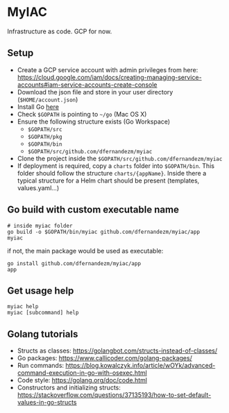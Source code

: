 # MyIAC

Infrastructure as code. GCP for now.

## Setup

* Create a GCP service account with admin privileges from here: https://cloud.google.com/iam/docs/creating-managing-service-accounts#iam-service-accounts-create-console
* Download the json file and store in your user directory (`$HOME/account.json`)
* Install Go [here](https://golang.org/dl/)
* Check `$GOPATH` is pointing to `~/go` (Mac OS X)
* Ensure the following structure exists (Go Workspace)
  - `$GOPATH/src`
  - `$GOPATH/pkg`
  - `$GOPATH/bin`
  - `$GOPATH/src/github.com/dfernandezm/myiac`
* Clone the project inside the `$GOPATH/src/github.com/dfernandezm/myiac`
* If deployment is required, copy a `charts` folder into `$GOPATH/bin`. This folder should follow the structure `charts/{appName}`. Inside there a typical structure for a Helm chart should be present (templates, values.yaml...)

## Go build with custom executable name

```
# inside myiac folder
go build -o $GOPATH/bin/myiac github.com/dfernandezm/myiac/app
myiac
```

if not, the main package would be used as executable:

```
go install github.com/dfernandezm/myiac/app
app
```

## Get usage help

```
myiac help
myiac [subcommand] help
```

## Golang tutorials

* Structs as classes: https://golangbot.com/structs-instead-of-classes/
* Go packages: https://www.callicoder.com/golang-packages/
* Run commands: https://blog.kowalczyk.info/article/wOYk/advanced-command-execution-in-go-with-osexec.html
* Code style: https://golang.org/doc/code.html
* Constructors and initializing structs: https://stackoverflow.com/questions/37135193/how-to-set-default-values-in-go-structs
